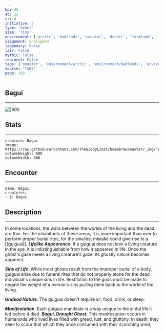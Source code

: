 ```yaml
---
hp: 45
ac: 12
cr: 4
initiative: 3
type: 'beast'    
size: 'Tiny'
environment: ['arctic', 'badlands', 'coastal', 'desert', 'farmland', 'forest', 'grassland', 'hill', 'mountain', 'planar', 'swamp', 'underdark', 'underwater', 'urban']
alignment: unaligned
legendary: False
lair: False
mythic: False
regional: False
tags: ['monster', 'environment/arctic', 'environment/badlands', 'environment/coastal', 'environment/desert', 'environment/farmland', 'environment/forest', 'environment/grassland', 'environment/hill', 'environment/mountain', 'environment/planar', 'environment/swamp', 'environment/underdark', 'environment/underwater', 'environment/urban']
source: "ToB2"
page: 188
---
```


## Bagui
---

![|600](https://raw.githubusercontent.com/TheGiddyLimit/homebrew/master/_img/ToB2/creature/Guiguai.webp)

## Stats
---

```statblock
creature: Bagui
image: https://raw.githubusercontent.com/TheGiddyLimit/homebrew/master/_img/ToB2/creature/token/Guiguai%20%28Token%29.png
columnHeight: 500
columnWidth: 500
```

## Encounter
---

```encounter-table
name: Bagui
creatures:
- 1: Bagui
```

## Description
---
In some locations, the walls between the worlds of the living and the dead are thin. For the inhabitants of these areas, it is more important than ever to perform proper burial rites, for the smallest mistake could give rise to a [[guiguai]].
**_Lifelike Appearance_**. If a guiguai does not look a living creature in the eye, it is indistinguishable from how it appeared in life. Once the ghost's gaze meets a living creature's gaze, its ghostly nature becomes apparent.

**_Sins of Life_**. While most ghosts result from the improper burial of a body, guiguai arise due to funeral rites that do not properly atone for the dead individual's unique sins in life. Restitution to the gods must be made to negate the weight of a person's sins pulling them back to the world of the living.

**_Undead Nature_**. The guiguai doesn't require air, food, drink, or sleep.


**_Manifestation_**. Each guiguai manifests in a way unique to the sinful life it led before it died.
**_Bagui, Drought Ghost_**. This manifestation occurs in humanoids who lived lives filled with greed, lust, and gluttony. In death, they seek to scour that which they once consumed with their scorching wind.





